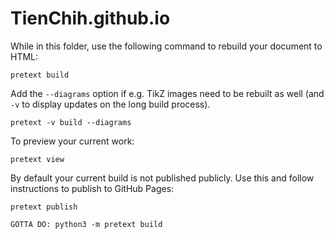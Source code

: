 # TienChih.github.io

While in this folder, use the following command to rebuild your document to HTML:

```
pretext build
```

Add the `--diagrams` option if e.g. TikZ images need to be rebuilt as well
(and `-v` to display updates on the long build process).

```
pretext -v build --diagrams
```

To preview your current work:

```
pretext view
```

By default your current build is not published publicly. Use
this and follow instructions to publish to GitHub Pages:

```
pretext publish

GOTTA DO: python3 -m pretext build
```
